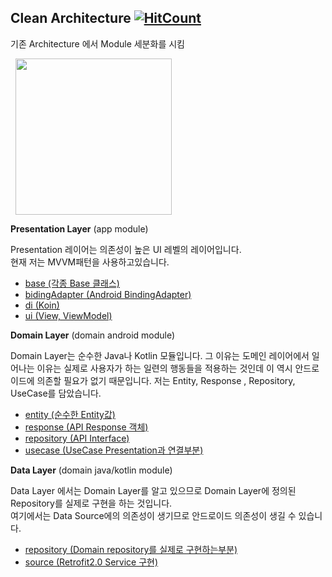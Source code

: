 ## Clean Architecture [![HitCount](http://hits.dwyl.io/YunTaeSik/YtsCleanArchitecture.svg)](http://hits.dwyl.io/YunTaeSik/YtsCleanArchitecture)
  기존 Architecture 에서 Module 세분화를 시킴
 <div>
  <img src="http://miro.medium.com/max/1258/1*a-AUcEVdyRJhIepo9JyJBw.png" hspace=8 width = 250>
 </div>
     
     
 **Presentation Layer**  (app module)
   
 Presentation 레이어는 의존성이 높은 UI 레벨의 레이어입니다.  
현재 저는 MVVM패턴을 사용하고있습니다.  
 - [base (각종 Base 클래스)](https://github.com/YunTaeSik/YtsCleanArchitecture/tree/master/app/src/main/java/com/yts/ytscleanarchitecture/presentation/base)
 - [bidingAdapter (Android BindingAdapter)](https://github.com/YunTaeSik/YtsCleanArchitecture/tree/master/app/src/main/java/com/yts/ytscleanarchitecture/presentation/bindingAdapter) 
 - [di (Koin)](https://github.com/YunTaeSik/YtsCleanArchitecture/tree/master/app/src/main/java/com/yts/ytscleanarchitecture/presentation/di)
 - [ui (View, ViewModel)](https://github.com/YunTaeSik/YtsCleanArchitecture/tree/master/app/src/main/java/com/yts/ytscleanarchitecture/presentation/ui)
   

 **Domain Layer**  (domain android module)
   
  Domain Layer는 순수한 Java나 Kotlin 모듈입니다. 그 이유는 도메인 레이어에서 일어나는 이유는 실제로 사용자가 하는 일련의 행동들을 적용하는 것인데 이 역시 안드로이드에 의존할 필요가 없기 때문입니다. 
저는 Entity, Response , Repository, UseCase를 담았습니다.
  - [entity (순수한 Entity값)](https://github.com/YunTaeSik/YtsCleanArchitecture/tree/master/domain/src/main/java/com/yts/domain/entity)
  - [response (API Response 객체)](https://github.com/YunTaeSik/YtsCleanArchitecture/tree/master/domain/src/main/java/com/yts/domain/response)
  - [repository (API Interface)](https://github.com/YunTaeSik/YtsCleanArchitecture/tree/master/domain/src/main/java/com/yts/domain/repository)
   - [usecase (UseCase Presentation과 연결부분)](https://github.com/YunTaeSik/YtsCleanArchitecture/tree/master/domain/src/main/java/com/yts/domain/usecase)
   


   
 **Data Layer**  (domain  java/kotlin module)
   
Data Layer 에서는 Domain Layer를 알고 있으므로  Domain Layer에 정의된 Repository를 실제로 구현을 하는 것입니다.   
여기에서는 Data Source에의 의존성이 생기므로 안드로이드 의존성이 생길 수 있습니다.
  - [repository (Domain repository를 실제로 구현하는부분)](https://github.com/YunTaeSik/YtsCleanArchitecture/tree/master/data/src/main/java/com/yts/data/repository)
  - [source (Retrofit2.0 Service 구현)](https://github.com/YunTaeSik/YtsCleanArchitecture/tree/master/data/src/main/java/com/yts/data/source/remote)

  
